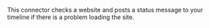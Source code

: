 This connector checks a website and posts a status message to your timeline if there is a problem loading the site.